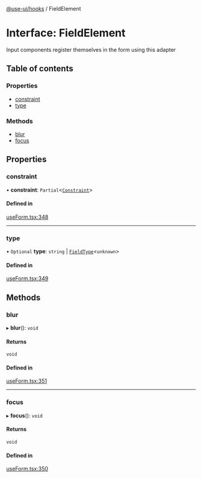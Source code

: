 [@use-ui/hooks](../README.md) / FieldElement

# Interface: FieldElement

Input components register themselves in the form using this adapter

## Table of contents

### Properties

- [constraint](FieldElement.md#constraint)
- [type](FieldElement.md#type)

### Methods

- [blur](FieldElement.md#blur)
- [focus](FieldElement.md#focus)

## Properties

### constraint

• **constraint**: `Partial`<[`Constraint`](Constraint.md)\>

#### Defined in

[useForm.tsx:348](https://github.com/vasyas/use-ui-hooks/blob/1e890cd/src/useForm.tsx#L348)

___

### type

• `Optional` **type**: `string` \| [`FieldType`](FieldType.md)<`unknown`\>

#### Defined in

[useForm.tsx:349](https://github.com/vasyas/use-ui-hooks/blob/1e890cd/src/useForm.tsx#L349)

## Methods

### blur

▸ **blur**(): `void`

#### Returns

`void`

#### Defined in

[useForm.tsx:351](https://github.com/vasyas/use-ui-hooks/blob/1e890cd/src/useForm.tsx#L351)

___

### focus

▸ **focus**(): `void`

#### Returns

`void`

#### Defined in

[useForm.tsx:350](https://github.com/vasyas/use-ui-hooks/blob/1e890cd/src/useForm.tsx#L350)
